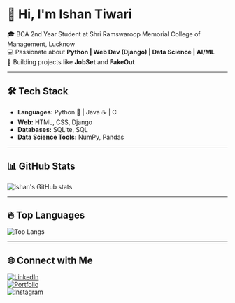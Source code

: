# 👋 Hi, I'm Ishan Tiwari  

🎓 BCA 2nd Year Student at Shri Ramswaroop Memorial College of Management, Lucknow  
💻 Passionate about **Python | Web Dev (Django) | Data Science | AI/ML**  
🚀 Building projects like **JobSet** and **FakeOut**  

---

## 🛠 Tech Stack  
- **Languages:** Python 🐍 | Java ☕ | C  
- **Web:** HTML, CSS, Django  
- **Databases:** SQLite, SQL  
- **Data Science Tools:** NumPy, Pandas  

---

## 📊 GitHub Stats  
![Ishan's GitHub stats](https://github-readme-stats.vercel.app/api?username=your-username&show_icons=true&theme=radical)  

---

## 🔥 Top Languages  
![Top Langs](https://github-readme-stats.vercel.app/api/top-langs/?username=your-username&layout=compact&theme=radical)

---

## 🌐 Connect with Me  
[![LinkedIn](https://img.shields.io/badge/LinkedIn-blue?style=for-the-badge&logo=linkedin)](https://linkedin.com/in/your-profile)  
[![Portfolio](https://img.shields.io/badge/Portfolio-%23000000.svg?style=for-the-badge&logo=firefox&logoColor=white)](https://your-portfolio-link.com)  
[![Instagram](https://img.shields.io/badge/Instagram-%23E4405F.svg?style=for-the-badge&logo=Instagram&logoColor=white)](https://instagram.com/your-profile)  
